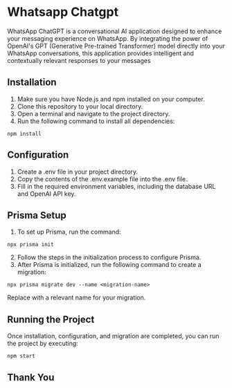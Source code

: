
# Whatsapp Chatgpt

WhatsApp ChatGPT is a conversational AI application designed to enhance your messaging experience on WhatsApp. By integrating the power of OpenAI's GPT (Generative Pre-trained Transformer) model directly into your WhatsApp conversations, this application provides intelligent and contextually relevant responses to your messages

## Installation

1. Make sure you have Node.js and npm installed on your computer.
2. Clone this repository to your local directory.
3. Open a terminal and navigate to the project directory.
4. Run the following command to install all dependencies:

`npm install`

## Configuration

1. Create a .env file in your project directory.
2. Copy the contents of the .env.example file into the .env file.
3. Fill in the required environment variables, including the database URL and OpenAI API key.

## Prisma Setup

1. To set up Prisma, run the command:

`npx prisma init`

2. Follow the steps in the initialization process to configure Prisma.
3. After Prisma is initialized, run the following command to create a migration:

`npx prisma migrate dev --name <migration-name>`

Replace <migration-name> with a relevant name for your migration.

## Running the Project

Once installation, configuration, and migration are completed, you can run the project by executing:

`npm start`

## Thank You

